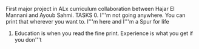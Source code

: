 First major project in ALx curriculum collaboration between Hajar El Mannani and Ayoub Sahmi.
TASKS
0. I'\''m not going anywhere. You can print that wherever you want to. I'\''m here and I'\''m a Spur for life
1. Education is when you read the fine print. Experience is what you get if you don'\''t
